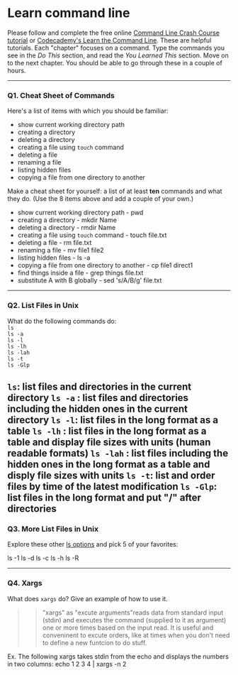 # Learn command line

Please follow and complete the free online [Command Line Crash Course
tutorial](https://web.archive.org/web/20160708171659/http://cli.learncodethehardway.org/book/) or [Codecademy's Learn the Command Line](https://www.codecademy.com/learn/learn-the-command-line). These are helpful tutorials. Each "chapter" focuses on a command. Type the commands you see in the _Do This_ section, and read the _You Learned This_ section. Move on to the next chapter. You should be able to go through these in a couple of hours.

---

### Q1.  Cheat Sheet of Commands  

Here's a list of items with which you should be familiar:  
* show current working directory path
* creating a directory
* deleting a directory
* creating a file using `touch` command
* deleting a file
* renaming a file
* listing hidden files
* copying a file from one directory to another

Make a cheat sheet for yourself: a list of at least **ten** commands and what they do.  (Use the 8 items above and add a couple of your own.)  

> > 
* show current working directory path - pwd
* creating a directory - mkdir Name
* deleting a directory - rmdir Name
* creating a file using `touch` command - touch file.txt
* deleting a file - rm file.txt
* renaming a file - mv file1 file2
* listing hidden files - ls -a
* copying a file from one directory to another - cp file1 direct1
* find things inside a file - grep things file.txt
* substitute A with B globally - sed 's/A/B/g' file.txt

---

### Q2.  List Files in Unix   

What do the following commands do:  
`ls`  
`ls -a`  
`ls -l`  
`ls -lh`  
`ls -lah`  
`ls -t`  
`ls -Glp`  

`ls`: list files and directories in the current directory
`ls -a` : list files and directories including the hidden ones in the current directory
`ls -l`: list files in the long format as a table
`ls -lh` : list files in the long format as a table and display file sizes with units (human readable formats)
`ls -lah` : list files including the hidden ones in the long format as a table and disply file sizes with units
`ls -t`: list and order files by time of the latest modification
`ls -Glp`: list files in the long format and put "/" after directories 
---

### Q3.  More List Files in Unix  

Explore these other [ls options](http://www.techonthenet.com/unix/basic/ls.php) and pick 5 of your favorites:

> > 
ls -1
ls -d
ls -c
ls -h
ls -R

---

### Q4.  Xargs   

What does `xargs` do? Give an example of how to use it.

> > "xargs" as "excute arguments"reads data from standard input (stdin) and executes the command (supplied to it as argument) one or more times based on the input read. It is useful and conveninent to excute orders, like at times when you don't need to define a new funtcion to do stuff. 

Ex. The following xargs takes stdin from the echo and displays the numbers in two columns:
echo 1 2 3 4 | xargs -n 2

 

